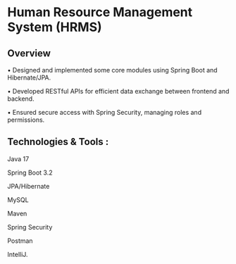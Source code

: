 # Human Resource Management System (HRMS)  

## Overview 

• Designed and implemented some core modules using Spring Boot and Hibernate/JPA.

• Developed RESTful APIs for efficient data exchange between frontend and backend.

• Ensured secure access with Spring Security, managing roles and permissions.


## Technologies & Tools : 

Java 17

Spring Boot 3.2

JPA/Hibernate

MySQL

Maven

Spring Security

Postman

IntelliJ.

